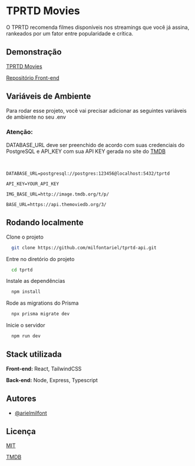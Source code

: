 
# TPRTD Movies

O TPRTD recomenda filmes disponíveis nos streamings que você já assina, rankeados por um fator entre popularidade e crítica.


## Demonstração
[TPRTD Movies](https://tprtd.vercel.app)

[Repositório Front-end](https://github.com/milfontariel/tprtd)

## Variáveis de Ambiente

Para rodar esse projeto, você vai precisar adicionar as seguintes variáveis de ambiente no seu .env

### Atenção: 
DATABASE_URL deve ser preenchido de acordo com suas credenciais do PostgreSQL e API_KEY com sua API KEY gerada no site do [TMDB](https://www.themoviedb.org/documentation/api)

<br>

`DATABASE_URL=postgresql://postgres:123456@localhost:5432/tprtd`

`API_KEY=YOUR_API_KEY`

`IMG_BASE_URL=http://image.tmdb.org/t/p/`

`BASE_URL=https://api.themoviedb.org/3/`

## Rodando localmente

Clone o projeto

```bash
  git clone https://github.com/milfontariel/tprtd-api.git
```

Entre no diretório do projeto

```bash
  cd tprtd
```

Instale as dependências

```bash
  npm install
```

Rode as migrations do Prisma
```bash
  npx prisma migrate dev
```

Inicie o servidor

```bash
  npm run dev
```


## Stack utilizada

**Front-end:** React, TailwindCSS

**Back-end:** Node, Express, Typescript


## Autores

- [@arielmilfont](https://www.github.com/milfontariel)


## Licença

[MIT](https://choosealicense.com/licenses/mit/)

[TMDB](https://www.themoviedb.org/documentation/api)